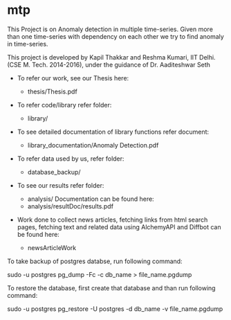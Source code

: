 # mtp


This Project is on Anomaly detection in multiple time-series. Given more than one time-series 
with dependency on each other we try to find anomaly in time-series.

This project is developed by Kapil Thakkar and Reshma Kumari, IIT Delhi. (CSE M. Tech. 2014-2016),
under the guidance of Dr. Aaditeshwar Seth


* To refer our work, see our Thesis here:
	- thesis/Thesis.pdf
	
* To refer code/library refer folder:
	- library/

* To see detailed documentation of library functions refer document:
	- library_documentation/Anomaly Detection.pdf

* To refer data used by us, refer folder:
	- database_backup/

* To see our results refer folder:
	- analysis/
  Documentation can be found here:
  	- analysis/resultDoc/results.pdf
  	
* Work done to collect news articles, fetching links from html search pages, fetching text and related data using AlchemyAPI and Diffbot can be found here:
	- newsArticleWork


To take backup of postgres databse, run following command:

sudo -u postgres pg_dump -Fc -c db_name > file_name.pgdump

To restore the database, first create that database and than run following command:

sudo -u postgres pg_restore -U postgres -d db_name -v file_name.pgdump
